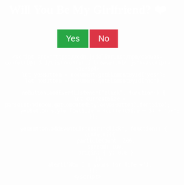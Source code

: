<!DOCTYPE html>
<html lang="en">
<head>
    <meta charset="UTF-8">
    <meta name="viewport" content="width=device-width, initial-scale=1.0">
    <title>Will You Be My Girlfriend?</title>
    <style>
        @import url('https://fonts.googleapis.com/css2?family=Pacifico&display=swap');
        body {
            text-align: center;
            font-family: 'Pacifico', cursive;
            margin-top: 100px;
            background: url('https://source.unsplash.com/1600x900/?love,romantic') no-repeat center center fixed;
            background-size: cover;
            color: white;
        }
        #yes, #no {
            font-size: 20px;
            padding: 10px 20px;
            border: none;
            cursor: pointer;
            transition: transform 0.3s;
        }
        #yes {
            background-color: #28a745;
            color: white;
        }
        #no {
            background-color: #dc3545;
            color: white;
        }
        #yes:hover, #no:hover {
            transform: scale(1.1);
        }
    </style>
</head>
<body>
    <h1>Will You Be My Girlfriend? ❤️</h1>
    <button id="yes">Yes</button>
    <button id="no">No</button>

    <script src="https://cdn.jsdelivr.net/npm/canvas-confetti@1.5.1/dist/confetti.browser.min.js"></script>
    <script>
        let yesButton = document.getElementById("yes");
        let noButton = document.getElementById("no");

        noButton.addEventListener("click", function() {
            let currentSize = parseInt(window.getComputedStyle(yesButton).fontSize);
            yesButton.style.fontSize = (currentSize + 5) + "px";
        });

        yesButton.addEventListener("click", function() {
            confetti({
                particleCount: 200,
                spread: 100,
                origin: { y: 0.6 }
            });
            alert("Now I'm yours for life ❤️");
        });
    </script>
</body>
</html>
